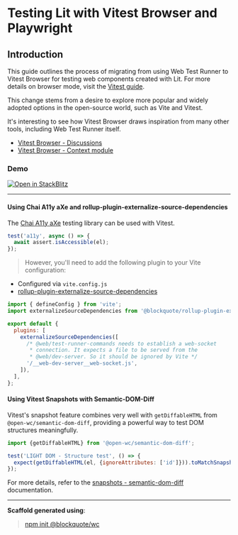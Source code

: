# Testing Lit with Vitest Browser and Playwright

## Introduction

This guide outlines the process of migrating from using Web Test Runner to Vitest Browser for testing web components created with Lit. For more details on browser mode, visit the [Vitest guide](https://vitest.dev/guide/browser.html#browser-mode-experimental).

This change stems from a desire to explore more popular and widely adopted options in the open-source world, such as Vite and Vitest.

It's interesting to see how Vitest Browser draws inspiration from many other tools, including Web Test Runner itself.

- [Vitest Browser - Discussions](https://github.com/vitest-dev/vitest/discussions/5828)
- [Vitest Browser - Context module](https://github.com/vitest-dev/vitest/pull/5097)

### Demo

[![Open in StackBlitz](https://developer.stackblitz.com/img/open_in_stackblitz.svg)](https://stackblitz.com/github/oscarmarina/lit-vitest-testing-comparison)

<hr>

#### Using Chai A11y aXe and rollup-plugin-externalize-source-dependencies

The [Chai A11y aXe](https://open-wc.org/docs/testing/chai-a11y-axe/#testing-chai-a11y-axe) testing library can be used with Vitest.

```js
test('a11y', async () => {
  await assert.isAccessible(el);
});
```

> However, you'll need to add the following plugin to your Vite configuration:

- Configured via `vite.config.js`
- [rollup-plugin-externalize-source-dependencies](https://github.com/oscarmarina/rollup-plugin-externalize-source-dependencies)

```js
import { defineConfig } from 'vite';
import externalizeSourceDependencies from '@blockquote/rollup-plugin-externalize-source-dependencies';

export default {
  plugins: [
    externalizeSourceDependencies([
      /* @web/test-runner-commands needs to establish a web-socket
       * connection. It expects a file to be served from the
       * @web/dev-server. So it should be ignored by Vite */
      '/__web-dev-server__web-socket.js',
    ]),
  ],
};
```

#### Using Vitest Snapshots with Semantic-DOM-Diff

Vitest's snapshot feature combines very well with `getDiffableHTML` from `@open-wc/semantic-dom-diff`, providing a powerful way to test DOM structures meaningfully.

```js
import {getDiffableHTML} from '@open-wc/semantic-dom-diff';

test('LIGHT DOM - Structure test', () => {
  expect(getDiffableHTML(el, {ignoreAttributes: ['id']})).toMatchSnapshot('LIGHT DOM');
});
```

For more details, refer to the [snapshots - semantic-dom-diff](https://open-wc.org/docs/testing/semantic-dom-diff/) documentation.

<hr>

**Scaffold generated using**:

> [npm init @blockquote/wc](https://github.com/oscarmarina/create-wc)
